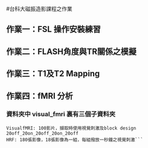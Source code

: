 #台科大磁振造影課程之作業
## 作業一：FSL 操作安裝練習
## 作業二：FLASH角度與TR關係之模擬
## 作業三：T1及T2 Mapping
## 作業四：fMRI 分析
### 資料夾中 visual_fmri 裏有三個子資料夾

```T1: 3D-T1 MP-RAGE
VisualfMRI: 100影片，擷取時使用視覺刺激及block design 20off_20on_20off_20on_20off
HRF: 180張影像，18張影像為一組，每組撥放一秒鐘之視覺刺激```



